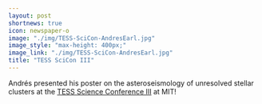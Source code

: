 ```yaml
---
layout: post
shortnews: true
icon: newspaper-o
image: "./img/TESS-SciCon-AndresEarl.jpg"
image_style: "max-height: 400px;"
image_link: "./img/TESS-SciCon-AndresEarl.jpg"
title: "TESS SciCon III"
---
```


Andrés presented his poster on the asteroseismology of unresolved stellar clusters at the <a href="https://tsc.mit.edu">TESS Science Conference III</a> at MIT! 
